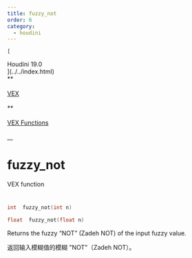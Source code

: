 ```yaml
---
title: fuzzy_not
order: 6
category:
  - houdini
---
```

    
    [  
Houdini 19.0  
](../../index.html)  
**  
[  
VEX  
](../index.html)  
**  
[  
VEX Functions  
](index.html)  
\_\_

# fuzzy_not

VEX function

#

```c
int  fuzzy_not(int n)
```

```c
float  fuzzy_not(float n)
```

Returns the fuzzy “NOT” (Zadeh NOT) of the input fuzzy value.

返回输入模糊值的模糊 "NOT"（Zadeh NOT）。
